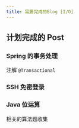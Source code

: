 ```yaml
---
title: 需要完成的Blog [I/O]
---
```


## 计划完成的 Post

### Spring 的事务处理

注解 `@Transactional` 

### SSH 免密登录


### Java 位运算

相关的算法题收集